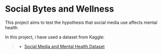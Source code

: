 # Social Bytes and Wellness

This project aims to test the hypothesis that social media use affects mental health


In this project, i have used a dataset from Kaggle:
> - [Social Media and Mental Health Dataset](https://www.ncbi.nlm.nih.gov/pmc/articles/PMC8627992/)
